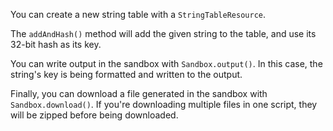 You can create a new string table with a <code>StringTableResource</code>.

The <code>addAndHash()</code> method will add the given string to the table, and use its 32-bit hash as its key.

You can write output in the sandbox with <code>Sandbox.output()</code>. In this case, the string's key is being formatted and written to the output.

Finally, you can download a file generated in the sandbox with <code>Sandbox.download()</code>. If you're downloading multiple files in one script, they will be zipped before being downloaded.